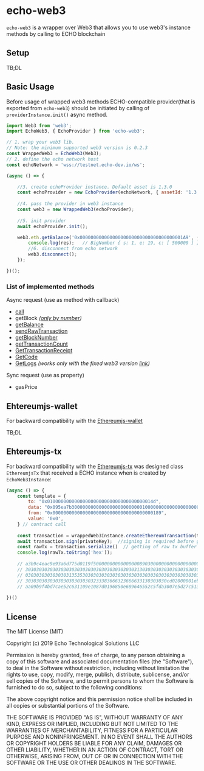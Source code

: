 
# echo-web3

``echo-web3`` is a wrapper over Web3 that allows you to use web3's instance methods by calling to ECHO blockchain

## Setup

TB;DL

## Basic Usage

Before usage of wrapped web3 methods ECHO-compatible provider(that is exported from ``echo-web3``) should be 
initiated by calling of ``providerInstance.init()`` async method.

```javascript
import Web3 from 'web3';
import EchoWeb3, { EchoProvider } from 'echo-web3';

// 1. wrap your web3 lib. 
// Note: the minimum supported web3 version is 0.2.3 
const WrappedWeb3 = EchoWeb3(Web3);
// 2. define the echo network host
const echoNetwork = 'wss://testnet.echo-dev.io/ws';

(async () => {

	//3. create echoProvider instance. Default asset is 1.3.0
	const echoProvider = new EchoProvider(echoNetwork, { assetId: '1.3.0' });
	
	//4. pass the provider in web3 instance
	const web3 = new WrappedWeb3(echoProvider);
	
	//5. init provider
	await echoProvider.init();

	web3.eth.getBalance('0x00000000000000000000000000000000000001A9', (err, res)=>{
		console.log(res);   // BigNumber { s: 1, e: 19, c: [ 500000 ] } (50 ECHO in wei)
		//6. disconnect from echo network
		web3.disconnect();
	});

})();
```

### List of implemented methods

Async request (use as method with callback)
* [call](https://github.com/ethereum/wiki/wiki/JSON-RPC#eth_call)
* getBlock *([only by number](https://github.com/ethereum/wiki/wiki/JSON-RPC#eth_getblockbynumber))*
* [getBalance](https://github.com/ethereum/wiki/wiki/JSON-RPC#eth_getbalance)
* [sendRawTransaction](https://github.com/ethereum/wiki/wiki/JSON-RPC#eth_sendrawtransaction)
* [getBlockNumber](https://github.com/ethereum/wiki/wiki/JSON-RPC#eth_blocknumber) 
* [getTransactionCount](https://github.com/ethereum/wiki/wiki/JSON-RPC#eth_gettransactioncount)
* [GetTransactionReceipt](https://github.com/ethereum/wiki/wiki/JSON-RPC#eth_gettransactionreceipt)
* [GetCode](https://github.com/ethereum/wiki/wiki/JSON-RPC#eth_getcode)
* [GetLogs](https://github.com/ethereum/wiki/wiki/JSON-RPC#eth_getlogs) *(works only with the fixed web3 version [link](https://github.com/toffick/web3.js/tree/fix-inputGetLogsFormatter-return-value))*

Sync request (use as property)
* gasPrice 

## Ehtereumjs-wallet

For backward compatibility with the [Ethereumjs-wallet](https://github.com/ethereumjs/ethereumjs-wallet) 

TB;DL

## Ehtereumjs-tx

For backward compatibility with the [Ethereumjs-tx](https://github.com/ethereumjs/ethereumjs-tx) 
was designed class `EthereumjsTx` that received a ECHO instance when is created by `EchoWeb3Instance`: 

```javascript
(async () => {
	const template = {
		to: "0x010000000000000000000000000000000000014d",
		data: "0x095ea7b30000000000000000000000000100000000000000000000000000000000000155000000000000000000000000000000000000000000000000002386f26fc10000",
		from: "0x0000000000000000000000000000000000000189",
		value: '0x0',
	} // contract call
    		
	const transaction = wrappedWeb3Instance.createEthereumTransaction(template); //pass the etehreum transaction object
	await transaction.sign(privateKey);  //signing is required before getting of raw tx
	const rawTx = transaction.serialize()  // getting of raw tx buffer
	console.log(rawTx.toString('hex'));
	
	// a3b9c4eac9e93a6d775d0119f5000000000000000089030000000000000000008a01307830393565613762333030303030
	// 3030303030303030303030303030303030303030313030303030303030303030303030303030303030303030303030303
	// 0303030303030303135353030303030303030303030303030303030303030303030303030303030303030303030303030
	// 3030303030303030303030303233383666323666633130303030cd02000001eb4f9055faeb3d65362eb2fe1611203cb35
	// aa09b9f4bd7cae52c631109e1087d0196850e689646552c5fda3007e5d27c513938dee872e6d3c2bbc678b9b6a20e
	
})()
```

## License

The MIT License (MIT)

Copyright (c) 2019 Echo Technological Solutions LLC

Permission is hereby granted, free of charge, to any person obtaining a copy of
this software and associated documentation files (the "Software"), to deal in
the Software without restriction, including without limitation the rights to
use, copy, modify, merge, publish, distribute, sublicense, and/or sell copies of
the Software, and to permit persons to whom the Software is furnished to do so,
subject to the following conditions:

The above copyright notice and this permission notice shall be included in all
copies or substantial portions of the Software.

THE SOFTWARE IS PROVIDED "AS IS", WITHOUT WARRANTY OF ANY KIND, EXPRESS OR
IMPLIED, INCLUDING BUT NOT LIMITED TO THE WARRANTIES OF MERCHANTABILITY, FITNESS
FOR A PARTICULAR PURPOSE AND NONINFRINGEMENT. IN NO EVENT SHALL THE AUTHORS OR
COPYRIGHT HOLDERS BE LIABLE FOR ANY CLAIM, DAMAGES OR OTHER LIABILITY, WHETHER
IN AN ACTION OF CONTRACT, TORT OR OTHERWISE, ARISING FROM, OUT OF OR IN
CONNECTION WITH THE SOFTWARE OR THE USE OR OTHER DEALINGS IN THE SOFTWARE.